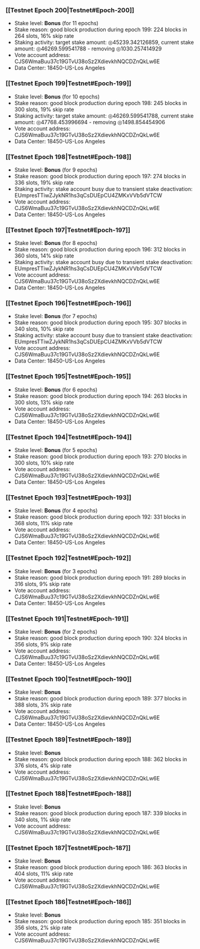 ### [[Testnet Epoch 200|Testnet#Epoch-200]]
* Stake level: **Bonus** (for 11 epochs)
* Stake reason: good block production during epoch 199: 224 blocks in 264 slots, 16% skip rate
* Staking activity: target stake amount: ◎45239.342126859, current stake amount: ◎46269.599541788 - removing ◎1030.257414929
* Vote account address: CJS6WmaBuu37c19GTvU38oSz2XdievkhNQCDZnQkLw6E
* Data Center: 18450-US-Los Angeles
### [[Testnet Epoch 199|Testnet#Epoch-199]]
* Stake level: **Bonus** (for 10 epochs)
* Stake reason: good block production during epoch 198: 245 blocks in 300 slots, 19% skip rate
* Staking activity: target stake amount: ◎46269.599541788, current stake amount: ◎47768.453996694 - removing ◎1498.854454906
* Vote account address: CJS6WmaBuu37c19GTvU38oSz2XdievkhNQCDZnQkLw6E
* Data Center: 18450-US-Los Angeles
### [[Testnet Epoch 198|Testnet#Epoch-198]]
* Stake level: **Bonus** (for 9 epochs)
* Stake reason: good block production during epoch 197: 274 blocks in 336 slots, 19% skip rate
* Staking activity: stake account busy due to transient stake deactivation: EUmpresTTiwZJykNR1hs3qCsDUEpCU4ZMKxVVb5dVTCW
* Vote account address: CJS6WmaBuu37c19GTvU38oSz2XdievkhNQCDZnQkLw6E
* Data Center: 18450-US-Los Angeles
### [[Testnet Epoch 197|Testnet#Epoch-197]]
* Stake level: **Bonus** (for 8 epochs)
* Stake reason: good block production during epoch 196: 312 blocks in 360 slots, 14% skip rate
* Staking activity: stake account busy due to transient stake deactivation: EUmpresTTiwZJykNR1hs3qCsDUEpCU4ZMKxVVb5dVTCW
* Vote account address: CJS6WmaBuu37c19GTvU38oSz2XdievkhNQCDZnQkLw6E
* Data Center: 18450-US-Los Angeles
### [[Testnet Epoch 196|Testnet#Epoch-196]]
* Stake level: **Bonus** (for 7 epochs)
* Stake reason: good block production during epoch 195: 307 blocks in 340 slots, 10% skip rate
* Staking activity: stake account busy due to transient stake deactivation: EUmpresTTiwZJykNR1hs3qCsDUEpCU4ZMKxVVb5dVTCW
* Vote account address: CJS6WmaBuu37c19GTvU38oSz2XdievkhNQCDZnQkLw6E
* Data Center: 18450-US-Los Angeles
### [[Testnet Epoch 195|Testnet#Epoch-195]]
* Stake level: **Bonus** (for 6 epochs)
* Stake reason: good block production during epoch 194: 263 blocks in 300 slots, 13% skip rate
* Vote account address: CJS6WmaBuu37c19GTvU38oSz2XdievkhNQCDZnQkLw6E
* Data Center: 18450-US-Los Angeles
### [[Testnet Epoch 194|Testnet#Epoch-194]]
* Stake level: **Bonus** (for 5 epochs)
* Stake reason: good block production during epoch 193: 270 blocks in 300 slots, 10% skip rate
* Vote account address: CJS6WmaBuu37c19GTvU38oSz2XdievkhNQCDZnQkLw6E
* Data Center: 18450-US-Los Angeles
### [[Testnet Epoch 193|Testnet#Epoch-193]]
* Stake level: **Bonus** (for 4 epochs)
* Stake reason: good block production during epoch 192: 331 blocks in 368 slots, 11% skip rate
* Vote account address: CJS6WmaBuu37c19GTvU38oSz2XdievkhNQCDZnQkLw6E
* Data Center: 18450-US-Los Angeles
### [[Testnet Epoch 192|Testnet#Epoch-192]]
* Stake level: **Bonus** (for 3 epochs)
* Stake reason: good block production during epoch 191: 289 blocks in 316 slots, 9% skip rate
* Vote account address: CJS6WmaBuu37c19GTvU38oSz2XdievkhNQCDZnQkLw6E
* Data Center: 18450-US-Los Angeles
### [[Testnet Epoch 191|Testnet#Epoch-191]]
* Stake level: **Bonus** (for 2 epochs)
* Stake reason: good block production during epoch 190: 324 blocks in 356 slots, 9% skip rate
* Vote account address: CJS6WmaBuu37c19GTvU38oSz2XdievkhNQCDZnQkLw6E
* Data Center: 18450-US-Los Angeles
### [[Testnet Epoch 190|Testnet#Epoch-190]]
* Stake level: **Bonus**
* Stake reason: good block production during epoch 189: 377 blocks in 388 slots, 3% skip rate
* Vote account address: CJS6WmaBuu37c19GTvU38oSz2XdievkhNQCDZnQkLw6E
* Data Center: 18450-US-Los Angeles
### [[Testnet Epoch 189|Testnet#Epoch-189]]
* Stake level: **Bonus**
* Stake reason: good block production during epoch 188: 362 blocks in 376 slots, 4% skip rate
* Vote account address: CJS6WmaBuu37c19GTvU38oSz2XdievkhNQCDZnQkLw6E
### [[Testnet Epoch 188|Testnet#Epoch-188]]
* Stake level: **Bonus**
* Stake reason: good block production during epoch 187: 339 blocks in 340 slots, 1% skip rate
* Vote account address: CJS6WmaBuu37c19GTvU38oSz2XdievkhNQCDZnQkLw6E
### [[Testnet Epoch 187|Testnet#Epoch-187]]
* Stake level: **Bonus**
* Stake reason: good block production during epoch 186: 363 blocks in 404 slots, 11% skip rate
* Vote account address: CJS6WmaBuu37c19GTvU38oSz2XdievkhNQCDZnQkLw6E
### [[Testnet Epoch 186|Testnet#Epoch-186]]
* Stake level: **Bonus**
* Stake reason: good block production during epoch 185: 351 blocks in 356 slots, 2% skip rate
* Vote account address: CJS6WmaBuu37c19GTvU38oSz2XdievkhNQCDZnQkLw6E